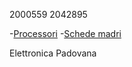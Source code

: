 2000559
2042895


-[Processori](processori.md)
-[Schede madri](schede_madri.md)

Elettronica Padovana